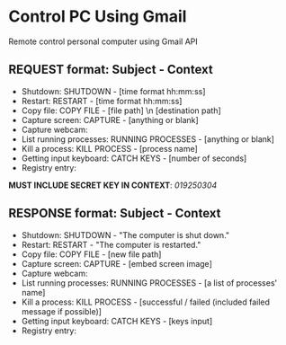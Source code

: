 # Control PC Using Gmail
Remote control personal computer using Gmail API
## REQUEST format: Subject - Context
* Shutdown: SHUTDOWN - [time format hh:mm:ss]
* Restart: RESTART - [time format hh:mm:ss]
* Copy file: COPY FILE - [file path] \n [destination path]
* Capture screen: CAPTURE - [anything or blank]
* Capture webcam:
* List running processes: RUNNING PROCESSES - [anything or blank]
* Kill a process: KILL PROCESS - [process name]
* Getting input keyboard: CATCH KEYS - [number of seconds]
* Registry entry:

**MUST INCLUDE SECRET KEY IN CONTEXT**: *019250304*
## RESPONSE format: Subject - Context
* Shutdown: SHUTDOWN - "The computer is shut down."
* Restart: RESTART - "The computer is restarted."
* Copy file: COPY FILE - [new file path]
* Capture screen: CAPTURE - [embed screen image]
* Capture webcam:
* List running processes: RUNNING PROCESSES - [a list of processes' name]
* Kill a process: KILL PROCESS - [successful / failed (included failed message if possible)]
* Getting input keyboard: CATCH KEYS - [keys input]
* Registry entry: